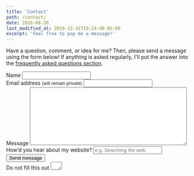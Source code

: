 ```yaml
---
title: 'Contact'
path: /contact/
date: 2016-08-26
last_modified_at: 2019-12-31T19:24:48-05:00
excerpt: 'Feel free to pop me a message!'
---
```


Have a question, comment, or idea for me? Then, please send a message using the form below!
If anything is asked regularly, I'll put the answer into the [frequently asked questions section](/faqs/).

<form id="form1" name="form1" accept-charset="UTF-8" autocomplete="off" enctype="multipart/form-data" method="post" novalidate action="&#104;&#116;&#116;&#112;&#115;&#58;&#47;&#47;&#102;&#111;&#114;&#109;&#115;&#112;&#114;&#101;&#101;&#46;&#105;&#111;&#47;&#109;&#97;&#114;&#116;&#105;&#110;&#115;&#55;&#64;&#116;&#99;&#100;&#46;&#105;&#101;&#13;&#10;&#13;&#10;">
  <div class="form-group">
    <label id="title7" for="Field7">Name
      <input id="Field7" name="Field7" type="text" spellcheck="false" maxlength="255" required>
    </label>
  </div>
  <div class="form-group">
    <label id="title2" for="Field2">Email address <small>(will remain private)</small>
      <input id="Field2" name="Field2" type="email" spellcheck="false" maxlength="255" required pattern="[a-z0-9!#$%&'*+/=?^_`{|}~-]+(?:\.[a-z0-9!#$%&'*+/=?^_`{|}~-]+)*@(?:[a-z0-9](?:[a-z0-9-]*[a-z0-9])?\.)+[a-z0-9](?:[a-z0-9-]*[a-z0-9])?">
    </label>
  </div>
  <div class="form-group">
    <label id="title1" for="Field1">Message
      <textarea id="Field1" name="Field1" spellcheck="true" rows="10" cols="50" required></textarea>
    </label>
  </div>
  <div class="form-group">
    <label id="title10" for="Field10">How&rsquo;d you hear about my website?
      <input id="Field10" name="Field10" type="text" maxlength="255" placeholder="e.g. Searching the web">
    </label>
  </div>
  <div class="form-group">
    <button id="saveForm" name="saveForm" class="btn submit" type="submit">Send message</button>
  </div>
  <div class="form-group hidden">
    <label for="comment">Do not fill this out
      <textarea name="comment" id="comment" rows="1" cols="1"></textarea>
      <input type="hidden" id="idstamp" name="idstamp" value="DXSyHZyBYpNZI+88LvVOKO8dSfd/5lyIeCQAXFVxeJY=">
    </label>
  </div>
</form>
